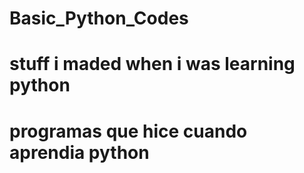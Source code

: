 # Basic_Python_Codes
# stuff i maded when i was learning python
# programas que hice cuando aprendia python
